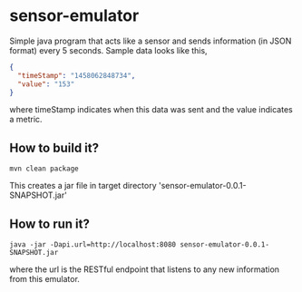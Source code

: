 # sensor-emulator
Simple java program that acts like a sensor and sends information (in JSON format) every 5 seconds. Sample data looks like this,

```json
{
  "timeStamp": "1458062848734", 
  "value": "153"
}
``` 

where timeStamp indicates when this data was sent and the value indicates a metric.

## How to build it?
```
mvn clean package
```

This creates a jar file in target directory 'sensor-emulator-0.0.1-SNAPSHOT.jar'

## How to run it?
```
java -jar -Dapi.url=http://localhost:8080 sensor-emulator-0.0.1-SNAPSHOT.jar
```

where the url is the RESTful endpoint that listens to any new information from this emulator. 
